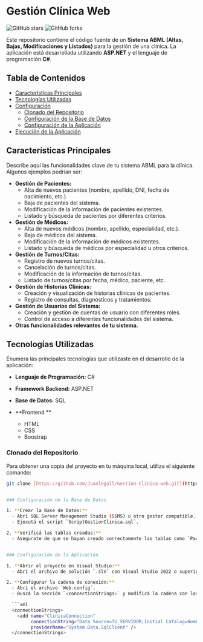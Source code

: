 # Gestión Clínica Web
 

 ![GitHub stars](https://img.shields.io/github/stars/FranSanchezM/gestion-clinica-web?style=social)
 ![GitHub forks](https://img.shields.io/github/forks/FranSanchezM/gestion-clinica-web?style=social)
 
 Este repositorio contiene el código fuente de un **Sistema ABML (Altas, Bajas, Modificaciones y Listados)** para la gestión de una clínica. La aplicación está desarrollada utilizando **ASP.NET** y el lenguaje de programación **C#**.
 
 ## Tabla de Contenidos
 
 * [Características Principales](#características-principales)
 * [Tecnologías Utilizadas](#tecnologías-utilizadas)
 * [Configuración](#configuración)
     * [Clonado del Repositorio](#clonado-del-repositorio)
     * [Configuración de la Base de Datos](#configuración-de-la-base-de-datos)
     * [Configuración de la Aplicación](#configuración-de-la-aplicación)
 * [Ejecución de la Aplicación](#ejecución-de-la-aplicación)

 
 ## Características Principales
 
 Describe aquí las funcionalidades clave de tu sistema ABML para la clínica. Algunos ejemplos podrían ser:
 
 * **Gestión de Pacientes:**
     * Alta de nuevos pacientes (nombre, apellido, DNI, fecha de nacimiento, etc.).
     * Baja de pacientes del sistema.
     * Modificación de la información de pacientes existentes.
     * Listado y búsqueda de pacientes por diferentes criterios.
 * **Gestión de Médicos:**
     * Alta de nuevos médicos (nombre, apellido, especialidad, etc.).
     * Baja de médicos del sistema.
     * Modificación de la información de médicos existentes.
     * Listado y búsqueda de médicos por especialidad u otros criterios.
 * **Gestión de Turnos/Citas:**
     * Registro de nuevos turnos/citas.
     * Cancelación de turnos/citas.
     * Modificación de la información de turnos/citas.
     * Listado de turnos/citas por fecha, médico, paciente, etc.
 * **Gestión de Historias Clínicas:**
     * Creación y visualización de historias clínicas de pacientes.
     * Registro de consultas, diagnósticos y tratamientos.
 * **Gestión de Usuarios del Sistema:**
     * Creación y gestión de cuentas de usuario con diferentes roles.
     * Control de acceso a diferentes funcionalidades del sistema.
 * **Otras funcionalidades relevantes de tu sistema.**
 
 ## Tecnologías Utilizadas
 
 Enumera las principales tecnologías que utilizaste en el desarrollo de la aplicación:
 
 * **Lenguaje de Programación:** C#
 * **Framework Backend:** ASP.NET 
 * **Base de Datos:** SQL
 
 * **Frontend **
     * HTML
     * CSS
     * Boostrap
 
 
 ### Clonado del Repositorio
 
 Para obtener una copia del proyecto en tu máquina local, utiliza el siguiente comando:
 
 ```bash
 git clone [https://github.com/Juanlegall/Gestion-Clinica-web.git](https://github.com/Juanlegall/Gestion-Clinica-web.git)


### Configuración de la Base de Datos

1. **Crear la Base de Datos:**
   - Abrí SQL Server Management Studio (SSMS) u otro gestor compatible.
   - Ejecutá el script `ScriptGestionClinica.sql`.

2. **Verificá las tablas creadas:**
   - Asegurate de que se hayan creado correctamente las tablas como `Pacientes`, `Medicos`, `Turnos`, `Usuarios`, etc.


### Configuración de la Aplicación

1. **Abrir el proyecto en Visual Studio:**
   - Abrí el archivo de solución `.sln` con Visual Studio 2022 o superior.

2. **Configurar la cadena de conexión:**
   - Abrí el archivo `Web.config`.
   - Buscá la sección `<connectionStrings>` y modificá la cadena con los valores de tu servidor, base de datos, usuario y contraseña.

   ```xml
   <connectionStrings>
     <add name="ClinicaConnection" 
          connectionString="Data Source=TU_SERVIDOR;Initial Catalog=NombreBaseDeDatos;User ID=usuario;Password=contraseña;" 
          providerName="System.Data.SqlClient" />
   </connectionStrings>

